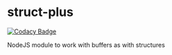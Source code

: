 # struct-plus

[![Codacy Badge](https://api.codacy.com/project/badge/Grade/11d3df7af3f74a16a210131ec38a273b)](https://app.codacy.com/app/DarthPigrum/struct-plus?utm_source=github.com&utm_medium=referral&utm_content=DarthPigrum/struct-plus&utm_campaign=Badge_Grade_Dashboard)

NodeJS module to work with buffers as with structures
